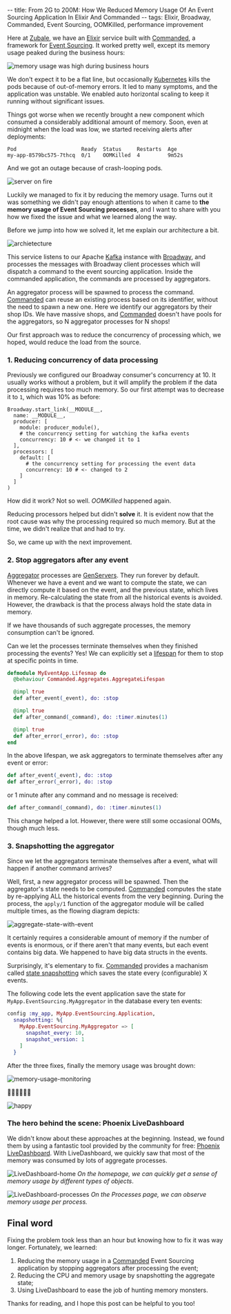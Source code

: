 -- title: From 2G to 200M: How We Reduced Memory Usage Of An Event Sourcing Application In Elixir And Commanded
-- tags: Elixir, Broadway, Commanded, Event Sourcing, OOMKilled, performance improvement

Here at [Zubale][], we have an [Elixir][] service built with [Commanded][], a framework for [Event Sourcing][]. It worked pretty well, except its memory usage peaked during the business hours:

![memory usage was high during business hours](/post-images/memory-usage-high-in-business-hours.png)

We don't expect it to be a flat line, but occasionally [Kubernetes][] kills the pods because of out-of-memory errors. It led to many symptoms, and the application was unstable. We enabled auto horizontal scaling to keep it running without significant issues.

Things got worse when we recently brought a new component which consumed a considerably additional amount of memory. Soon, even at midnight when the load was low, we started receiving alerts after deployments:

```text
Pod                     Ready  Status     Restarts  Age
my-app-8579bc575-7thcq  0/1    OOMKilled  4         9m52s
```

And we got an outage because of crash-looping pods.

![server on fire](/post-images/server-on-fire.png)

Luckily we managed to fix it by reducing the memory usage. Turns out it was something we didn't pay enough attentions to when it came to **the memory usage of Event Sourcing processes**, and I want to share with you how we fixed the issue and what we learned along the way.

Before we jump into how we solved it, let me explain our architecture a bit.

![archietecture](/post-images/message-processing-with-boradway-and-commanded.png)

This service listens to our Apache [Kafka][] instance with [Broadway][], and processes the messages with Broadway client processes which will dispatch a command to the event sourcing application. Inside the commanded application, the commands are processed by aggregators.

An aggregator process will be spawned to process the command. [Commanded][] can reuse an existing process based on its identifier, without the need to spawn a new one. Here we identify our aggregators by their shop IDs. We have massive shops, and [Commanded][] doesn't have pools for the aggregators, so N aggregator processes for N shops!

Our first approach was to reduce the concurrency of processing which, we hoped, would reduce the load from the source. 

### 1. Reducing concurrency of data processing

Previously we configured our Broadway consumer's concurrency at 10. It usually works without a problem, but it will amplify the problem if the data processing requires too much memory. So our first attempt was to decrease it to `1`, which was 10% as before:


```
Broadway.start_link(__MODULE__,
  name: __MODULE__,
  producer: [
    module: producer_module(),
    # the concurrency setting for watching the kafka events
    concurrency: 10 # <- we changed it to 1
  ],
  processors: [
    default: [
      # the concurrency setting for processing the event data
      concurrency: 10 # <- changed to 2
    ]
  ]
)
```

How did it work? Not so well. *OOMKilled* happened again.

Reducing processors helped but didn't **solve** it. It is evident now that the root cause was why the processing required so much memory. But at the time, we didn't realize that and had to try.

So, we came up with the next improvement.

### 2. Stop aggregators after any event

[Aggregator][] processes are [GenServers](https://hexdocs.pm/elixir/1.13/GenServer.html). They run forever by default. Whenever we have a event and we want to compute the state, we can directly compute it based on the event, and the previous state, which lives in memory. Re-calculating the state from all the historical events is avoided. However, the drawback is that the process always hold the state data in memory.

If we have thousands of such aggregate processes, the memory consumption can't be ignored.

Can we let the processes terminate themselves when they finished processing the events? Yes! We can explicitly set a [lifespan](https://github.com/commanded/commanded/blob/master/guides/Commands.md#aggregate-lifespan) for them to stop at specific points in time.

```elixir
defmodule MyEventApp.Lifesmap do
  @behaviour Commanded.Aggregates.AggregateLifespan

  @impl true
  def after_event(_event), do: :stop

  @impl true
  def after_command(_command), do: :timer.minutes(1)

  @impl true
  def after_error(_error), do: :stop
end
```

In the above lifespan, we ask aggregators to terminate themselves after any event or error:

```elixir
def after_event(_event), do: :stop
def after_error(_error), do: :stop
```

or 1 minute after any command and no message is received:

```elixir
def after_command(_command), do: :timer.minutes(1)
```

This change helped a lot. However, there were still some occasional OOMs, though much less.


### 3. Snapshotting the aggregator

Since we let the aggregators terminate themselves after a event, what will happen if another command arrives?

Well, first, a new aggregator process will be spawned. Then the aggregator's state needs to be computed. [Commanded][] computes the state by re-applying ALL the historical events from the very beginning. During the process, the `apply/1` function of the aggregator module will be called multiple times, as the flowing diagram depicts:

![aggregate-state-with-event](/post-images/state-aggregate.png)

It certainly requires a considerable amount of memory if the number of events is enormous, or if there aren't that many events, but each event contains big data. We happened to have big data structs in the events.

Surprisingly, it's elementary to fix. [Commanded][] provides a machanism called [state snapshotting](https://github.com/commanded/commanded/blob/master/guides/Aggregates.md#aggregate-state-snapshots) which saves the state every (configurable) X events.

The following code lets the event application save the state for `MyApp.EventSourcing.MyAggregator` in the database every ten events:

```elixir
config :my_app, MyApp.EventSourcing.Application,
  snapshotting: %{
    MyApp.EventSourcing.MyAggregator => [
      snapshot_every: 10,
      snapshot_version: 1
    ]
  }
```

After the three fixes, finally the memory usage was brought down:

![memory-usage-monitoring](/post-images/memory-usage-metric.png)

🎉🎉🎉🥳🥳🥳

![happy](/post-images/happy-dance.gif)

### The hero behind the scene: Phoenix LiveDashboard

We didn't know about these approaches at the beginning. Instead, we found them by using a fantastic tool provided by the community for free: [Phoenix LiveDashboard][]. With LiveDashboard, we quickly saw that most of the memory was consumed by lots of aggregate processes.

![LiveDashboard-home](/post-images/ld-home.png)
*On the homepage, we can quickly get a sense of memory usage by different types of objects*.

![LiveDashboard-processes](/post-images/ld-processes.png)
*On the Processes page, we can observe memory usage per process.*

## Final word

Fixing the problem took less than an hour but knowing how to fix it was way longer. Fortunately, we learned:

1. Reducing the memory usage in a [Commanded][] Event Sourcing application by stopping aggregators after processing the event;
2. Reducing the CPU and memory usage by snapshotting the aggregate state;
3. Using LiveDashboard to ease the job of hunting memory monsters.

Thanks for reading, and I hope this post can be helpful to you too!

[Elixir]: https://elixir-lang.org/
[Commanded]: https://github.com/commanded/commanded
[Event Sourcing]: https://martinfowler.com/eaaDev/EventSourcing.html
[Aggregator]: https://github.com/commanded/commanded/blob/master/guides/Aggregates.md
[Kafka]: https://kafka.apache.org/
[Broadway]: https://elixir-broadway.org/
[Phoenix LiveDashboard]: https://github.com/phoenixframework/phoenix_live_dashboard
[Kubernetes]: https://kubernetes.io/
[Zubale]: https://en.zubale.com/
